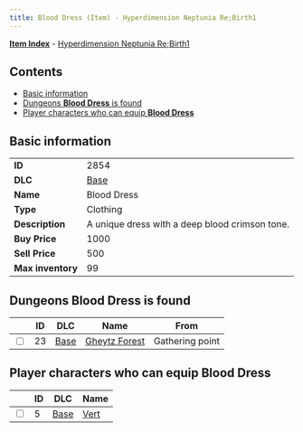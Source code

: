 ```yaml
---
title: Blood Dress (Item) - Hyperdimension Neptunia Re;Birth1
---
```


[**Item Index**](/neptunia/rb1/item/index.html) - [Hyperdimension Neptunia Re;Birth1](/neptunia/rb1)

## Contents

- [Basic information](#basic-information)
- [Dungeons **Blood Dress** is found](#dungeons-blood-dress-is-found)
- [Player characters who can equip **Blood Dress**](#player-characters-who-can-equip-blood-dress)
## Basic information

|   |   |
| -- | -- |
| **ID** | 2854 |
| **DLC** | [Base](/neptunia/rb1/dlc/1-base.html) |
| **Name** | Blood Dress |
| **Type** | Clothing |
| **Description** | A unique dress with a deep blood crimson tone. |
| **Buy Price** | 1000 |
| **Sell Price** | 500 |
| **Max inventory** | 99 |


## Dungeons **Blood Dress** is found

|    | ID | DLC | Name | From |
| -- | -- | --- | ---- | ---- |
| <input type="checkbox" id="rb1-dungeon-1-23" class="trackbox" /> | 23 | [Base](/neptunia/rb1/dlc/1-base.html) | [Gheytz Forest](/neptunia/rb1/dungeon/1-23-gheytz-forest.html) | Gathering point |


## Player characters who can equip **Blood Dress**

|    | ID | DLC | Name |
| -- | -- | --- | ---- |
| <input type="checkbox" id="rb1-player-1-5" class="trackbox" /> | 5 | [Base](/neptunia/rb1/dlc/1-base.html) | [Vert](/neptunia/rb1/player/1-5-vert.html) |
